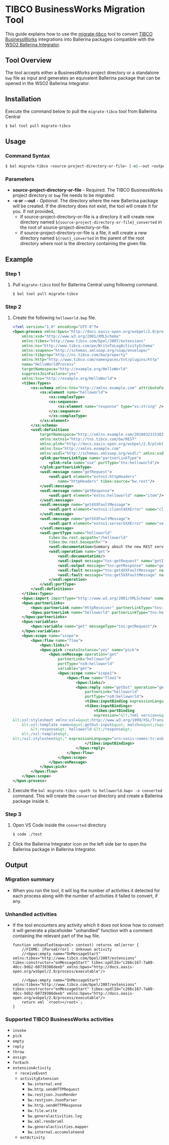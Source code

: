 # TIBCO BusinessWorks Migration Tool
This guide explains how to use the [migrate-tibco](https://central.ballerina.io/wso2/tool_migrate_tibco/latest) tool to convert
[TIBCO BusinessWorks](https://docs.tibco.com/products/tibco-activematrix-businessworks) integrations into Ballerina packages compatible with the [WSO2 Ballerina Integrator](https://wso2.com/integrator/ballerina-integrator).
## Tool Overview

The tool accepts either a BusinessWorks project directory or a standalone `bwp` file as input and generates an equivalent Ballerina package that can be opened in the WSO2 Ballerina Integrator.

## Installation

Execute the command below to pull the `migrate-tibco` tool from Ballerina Central
```bash
$ bal tool pull migrate-tibco
```

## Usage

### Command Syntax

```bash
$ bal migrate-tibco <source-project-directory-or-file> [-o|--out <output-directory>]
```

### Parameters

- **source-project-directory-or-file** - Required. The TIBCO BusinessWorks project directory or `bwp` file needs to be migrated.
- **-o or --out** - *Optional*. The directory where the new Ballerina package will be created. If the directory does not exist, the tool will create it for you. If not provided,
  - If source-project-directory-or-file is a directory it will create new directory named `${source-project-directory-or-file}_converted` in the root of source-project-directory-or-file.
  - if source-project-directory-or-file is a file, it will create a new directory named `${root}_converted` in the parent of the root directory where root is the directory containing the given file.

## Example

### Step 1
1. Pull `migrate-tibco` tool for Ballerina Central using following command.

    ```bash
    $ bal tool pull migrate-tibco
    ```

### Step 2
1. Create the following `helloworld.bwp` file.

    ```xml
    <?xml version="1.0" encoding="UTF-8"?>
    <bpws:process xmlns:bpws="http://docs.oasis-open.org/wsbpel/2.0/process/executable"
        xmlns:xsd="http://www.w3.org/2001/XMLSchema"
        xmlns:tibex="http://www.tibco.com/bpel/2007/extensions"
        xmlns:ns="http://www.tibco.com/pe/WriteToLogActivitySchema"
        xmlns:soapenv="http://schemas.xmlsoap.org/soap/envelope/"
        xmlns:tibprop="http://ns.tibco.com/bw/property"
        xmlns:http="http://www.tibco.com/namespaces/tnt/plugins/http"
        name="HelloWorldProcess"
        targetNamespace="http://example.org/HelloWorld"
        suppressJoinFailure="yes"
        xmlns:tns="http://example.org/HelloWorld">
        <tibex:Types>
            <xs:schema xmlns:tns="http://xmlns.example.com" attributeFormDefault="unqualified" elementFormDefault="qualified" xmlns:xs="http://www.w3.org/2001/XMLSchema">
                <xs:element name="helloworld">
                    <xs:complexType>
                    <xs:sequence>
                        <xs:element name="response" type="xs:string" />
                    </xs:sequence>
                    </xs:complexType>
                </xs:element>
            </xs:schema>
            <wsdl:definitions
                targetNamespace="http://xmlns.example.com/20160323153822PLT"
                xmlns:extns1="http://tns.tibco.com/bw/REST"
                xmlns:plnk="http://docs.oasis-open.org/wsbpel/2.0/plnktype"
                xmlns:tns="http://xmlns.example.com"
                xmlns:wsdl="http://schemas.xmlsoap.org/wsdl/" xmlns:xsd="http://www.w3.org/2001/XMLSchema">
                <plnk:partnerLinkType name="partnerLinkType">
                    <plnk:role name="use" portType="tns:helloworld"/>
                </plnk:partnerLinkType>
                <wsdl:message name="getRequest">
                    <wsdl:part element="extns1:httpHeaders"
                        name="httpHeaders" tibex:source="bw.rest"/>
                </wsdl:message>
                <wsdl:message name="getResponse">
                    <wsdl:part element="extns:helloworld" name="item"/>
                </wsdl:message>
                <wsdl:message name="get4XXFaultMessage">
                    <wsdl:part element="extns1:client4XXError" name="clientError"/>
                </wsdl:message>
                <wsdl:message name="get5XXFaultMessage">
                    <wsdl:part element="extns1:server5XXError" name="serverError"/>
                </wsdl:message>
                <wsdl:portType name="helloworld"
                    tibex:bw.rest.apipath="/helloworld"
                    tibex:bw.rest.basepath="">
                    <wsdl:documentation>Summary about the new REST service.</wsdl:documentation>
                    <wsdl:operation name="get">
                        <wsdl:documentation/>
                        <wsdl:input message="tns:getRequest" name="getInput"/>
                        <wsdl:output message="tns:getResponse" name="getOutput"/>
                        <wsdl:fault message="tns:get4XXFaultMessage" name="clientFault"/>
                        <wsdl:fault message="tns:get5XXFaultMessage" name="serverFault"/>
                    </wsdl:operation>
                </wsdl:portType>
            </wsdl:definitions>
        </tibex:Types>
        <bpws:import importType="http://www.w3.org/2001/XMLSchema" namespace="http://www.tibco.com/namespaces/tnt/plugins/http"/>
        <bpws:partnerLinks>
            <bpws:partnerLink name="HttpReceiver" partnerLinkType="tns:HttpReceiver" myRole="use"/>
            <bpws:partnerLink name="helloworld" partnerLinkType="tns:helloworld" myRole="use"/>
        </bpws:partnerLinks>
        <bpws:variables>
            <bpws:variable name="get" messageType="tns:getRequest"/>
        </bpws:variables>
        <bpws:scope name="scope">
            <bpws:flow name="flow">
                <bpws:links/>
                <bpws:pick createInstance="yes" name="pick">
                    <bpws:onMessage operation="get"
                        partnerLink="helloworld"
                        portType="ns0:helloworld"
                        variable="get">
                        <bpws:scope name="scope1">
                            <bpws:flow name="flow1">
                                <bpws:links/>
                                <bpws:reply name="getOut" operation="get"
                                    partnerLink="helloworld"
                                    portType="ns0:helloworld">
                                    <tibex:inputBinding expressionLanguage="urn:oasis:names:tc:wsbpel:2.0:sublang:xslt1.0">&lt;?xml version="1.0" encoding="UTF-8"?&gt;&lt;xsl:stylesheet xmlns:xsl="http://www.w3.org/1999/XSL/Transform" xmlns:tns="http://xmlns.example.com" version="2.0"&gt;     &lt;xsl:template name="getOut-input" match="/"&gt;         &lt;helloworld&gt; &lt;response&gt; helloworld &lt;/response&gt;&lt;/helloworld&gt;     &lt;/xsl:template&gt; &lt;/xsl:stylesheet&gt;</tibex:inputBinding>
                                    <tibex:inputBindings>
                                        <tibex:partBinding
                                        expression="&lt;?xml version=&quot;1.0&quot; encoding=&quot;UTF-8&quot;?&gt;
    &lt;xsl:stylesheet xmlns:xsl=&quot;http://www.w3.org/1999/XSL/Transform&quot; xmlns:tns=&quot;http://xmlns.example.com&quot; version=&quot;2.0&quot;&gt;
        &lt;xsl:template name=&quot;getOut-input&quot; match=&quot;/&quot;&gt;
            &lt;response&gt; helloworld &lt;/response&gt;
        &lt;/xsl:template&gt;
    &lt;/xsl:stylesheet&gt;" expressionLanguage="urn:oasis:names:tc:wsbpel:2.0:sublang:xslt1.0"/>
                                    </tibex:inputBindings>
                                </bpws:reply>
                            </bpws:flow>
                        </bpws:scope>
                    </bpws:onMessage>
                </bpws:pick>
            </bpws:flow>
        </bpws:scope>
    </bpws:process>
    ```
2. Execute the `bal migrate-tibco <path to helloworld.bwp> -o converted` command. This will create the `converted` directory and create a Ballerina package inside it.

### Step 3
1. Open VS Code inside the `converted` directory
    ```bash
    $ code ./test
    ```
2. Click the Ballerina Integrator icon on the left side bar to open the Ballerina package in Ballerina Integrator.

## Output

### Migration summary

- When you run the tool, it will log the number of activities it detected for each process along with the number of activities it failed to convert, if any.

### Unhandled activities

- If the tool encounters any activity which it does not know how to convert it will generate a placeholder "unhandled" function with a comment containing the relevant part of the `bwp` file.

    ```ballerina
    function unhandled(map<xml> context) returns xml|error {
        //FIXME: [ParseError] : Unknown activity
        //<bpws:empty name="OnMessageStart" xmlns:tibex="http://www.tibco.com/bpel/2007/extensions" tibex:constructor="onMessageStart" tibex:xpdlId="c266c167-7a80-40cc-9db2-60739386deeb" xmlns:bpws="http://docs.oasis-open.org/wsbpel/2.0/process/executable"/>

        //<bpws:empty name="OnMessageStart" xmlns:tibex="http://www.tibco.com/bpel/2007/extensions" tibex:constructor="onMessageStart" tibex:xpdlId="c266c167-7a80-40cc-9db2-60739386deeb" xmlns:bpws="http://docs.oasis-open.org/wsbpel/2.0/process/executable"/>
        return xml `<root></root>`;
    }
    ```

### Supported TIBCO BusinessWorks activities

- `invoke`
- `pick`
- `empty`
- `reply`
- `throw`
- `assign`
- `forEach`
- `extensionActivity`
  - `receiveEvent`
  - `activityExtension`
    - `bw.internal.end`
    - `bw.http.sendHTTPRequest`
    - `bw.restjson.JsonRender`
    - `bw.restjson.JsonParser`
    - `bw.http.sendHTTPResponse`
    - `bw.file.write`
    - `bw.generalactivities.log`
    - `bw.xml.renderxml`
    - `bw.generalactivities.mapper`
    - `bw.internal.accumulateend`
  - `extActivity`

